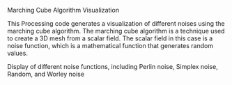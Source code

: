 Marching Cube Algorithm Visualization

This Processing code generates a visualization of different noises using the marching cube algorithm. The marching cube algorithm is a technique used to create a 3D mesh from a scalar field. The scalar field in this case is a noise function, which is a mathematical function that generates random values.

Display of different noise functions, including Perlin noise, Simplex noise, Random, and Worley noise
